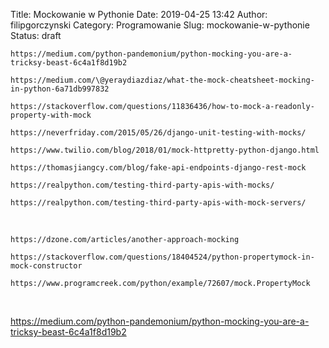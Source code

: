 Title: Mockowanie w Pythonie
Date: 2019-04-25 13:42
Author: filipgorczynski
Category: Programowanie
Slug: mockowanie-w-pythonie
Status: draft

`https://medium.com/python-pandemonium/python-mocking-you-are-a-tricksy-beast-6c4a1f8d19b2`

`https://medium.com/\@yeraydiazdiaz/what-the-mock-cheatsheet-mocking-in-python-6a71db997832`

`https://stackoverflow.com/questions/11836436/how-to-mock-a-readonly-property-with-mock`

`https://neverfriday.com/2015/05/26/django-unit-testing-with-mocks/`

`https://www.twilio.com/blog/2018/01/mock-httpretty-python-django.html`

`https://thomasjiangcy.com/blog/fake-api-endpoints-django-rest-mock`

`https://realpython.com/testing-third-party-apis-with-mocks/`

`https://realpython.com/testing-third-party-apis-with-mock-servers/`

 

`https://dzone.com/articles/another-approach-mocking`

`https://stackoverflow.com/questions/18404524/python-propertymock-in-mock-constructor`

`https://www.programcreek.com/python/example/72607/mock.PropertyMock`

 

https://medium.com/python-pandemonium/python-mocking-you-are-a-tricksy-beast-6c4a1f8d19b2
